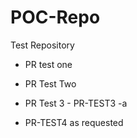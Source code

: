 # POC-Repo
Test Repository

* PR test one

* PR Test Two

* PR Test 3 - PR-TEST3 -a

* PR-TEST4 as requested


